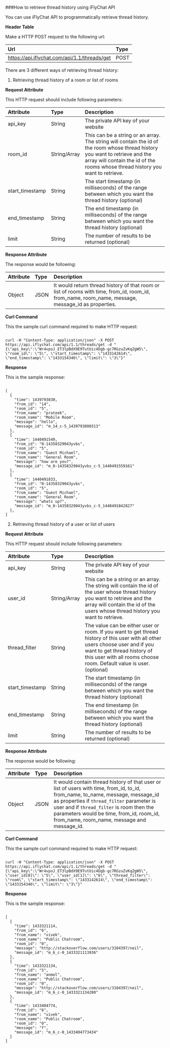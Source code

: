 ###How to retrieve thread history using iFlyChat API

You can use iFlyChat API to programmatically retrieve thread history.

**Header Table**

Make a HTTP POST request to the following url:

| Url        | Type           |
| :------------- |:------------- |
| https://api.iflychat.com/api/1.1/threads/get | POST |

There are 3 different ways of retrieving thread history:

 1. Retrieving thread history of a room or list of rooms 

**Request Attribute**

This HTTP request should include following parameters:

| Attribute        | Type          | Description |
| :------------- |:------------- | :-------------|
| api_key | String | The private API key of your website |
| room_id | String/Array | This can be a string or an array. The string will contain the id of the room whose thread history you want to retrieve and the array will contain the id of the rooms whose thread history you want to retrieve. |
| start_timestamp | String | The start timestamp (in milliseconds) of the range between which you want the thread history (optional) |
| end_timestamp | String | The end timestamp (in milliseconds) of the range between which you want the thread history (optional) |
| limit | String | The number of results to be returned (optional) |

**Response Attribute**

The response would be following:

| Attribute        | Type          | Description |
| :------------- |:------------- | :-------------|
| Object | JSON | It would return thread history of that room or list of rooms with time, from_id, room_id, from_name, room_name, message, message_id as properties. |

**Curl Command**

This the sample curl command required to make HTTP request:

~~~

curl -H "Content-Type: application/json" -X POST https://api.iflychat.com/api/1.1/threads/get -d "{\"api_key\":\"Wr4vpoJ_ET3lpBdX9E9TutUic4Dgb-gc7RGzuZvKqZgW5\", \"room_id\": \"5\", \"start_timestamp\": \"1433142614\", \"end_timestamp\": \"1433154346\", \"limit\": \"3\"}"

~~~

**Response**

This is the sample response:

~~~

[
  {
    "time": 1439793830,
    "from_id": "14",
    "room_id": "5",
    "from_name": "prateek",
    "room_name": "Mobile Room",
    "message": "hello",
    "message_id": "m_14_c-5_1439793800313"
  },
  {
    "time": 1440491549,
    "from_id": "0-14358329043yvbs",
    "room_id": "5",
    "from_name": "Guest Michael",
    "room_name": "General Room",
    "message": "how are you?",
    "message_id": "m_0-14358329043yvbs_c-5_1440491559161"
  },
  {
    "time": 1440491833,
    "from_id": "0-14358329043yvbs",
    "room_id": "5",
    "from_name": "Guest Michael",
    "room_name": "General Room",
    "message": "whats up?",
    "message_id": "m_0-14358329043yvbs_c-5_1440491842827"
  },
]

~~~

 2. Retrieving thread history of a user or list of users

**Request Attribute**

This HTTP request should include following parameters:

| Attribute        | Type          | Description |
| :------------- |:------------- | :-------------|
| api_key | String | The private API key of your website |
| user_id | String/Array | This can be a string or an array. The string will contain the id of the user whose thread history you want to retrieve and the array will contain the id of the users whose thread history you want to retrieve. |
| thread_filter | String | The value can be either user or room. If you want to get thread history of this user with all other users choose user and if you want to get thread history of this user with all rooms choose room. Default value is user. (optional) |
| start_timestamp | String | The start timestamp (in milliseconds) of the range between which you want the thread history (optional) |
| end_timestamp | String | The end timestamp (in milliseconds) of the range between which you want the thread history (optional) |
| limit | String | The number of results to be returned (optional) |

**Response Attribute**

The response would be following:

| Attribute        | Type          | Description |
| :------------- |:------------- | :-------------|
| Object | JSON | It would contain thread history of that user or list of users with time, from_id, to_id, from_name, to_name, message, message_id as properties if `thread_filter` parameter is user and if  `thread_filter` is room then the parameters would be  time, from_id, room_id, from_name, room_name, message and message_id. |

**Curl Command**

This the sample curl command required to make HTTP request:

~~~

curl -H "Content-Type: application/json" -X POST https://api.iflychat.com/api/1.1/threads/get -d "{\"api_key\":\"Wr4vpoJ_ET3lpBdX9E9TutUic4Dgb-gc7RGzuZvKqZgW5\", \"user_id[0]\": \"5\", \"user_id[1]\": \"6\", \"thread_filter\": \"room\", \"start_timestamp\": \"1433142614\", \"end_timestamp\": \"1433154346\", \"limit\": \"3\"}"

~~~

**Response**

This is the sample response:

~~~

[
  {
    "time": 1433321114,
    "from_id": "6",
    "from_name": "vivek",
    "room_name": "Public Chatroom",
    "room_id": "0",
    "message": "http://stackoverflow.com/users/3104397/neil",
    "message_id": "m_6_c-0_1433321113936"
  },
  {
    "time": 1433321134,
    "from_id": "5",
    "from_name": "anmol",
    "room_name": "Public Chatroom",
    "room_id": "0",
    "message": "http://stackoverflow.com/users/3104397/neil",
    "message_id": "m_6_c-0_1433321134200"
  },
  {
    "time": 1433404774,
    "from_id": "6",
    "from_name": "vivek",
    "room_name": "Public Chatroom",
    "room_id": "0",
    "message": "f",
    "message_id": "m_6_c-0_1433404773434"
  }
]

~~~
